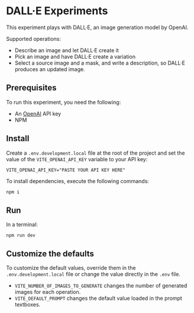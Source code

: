 # DALL·E Experiments

This experiment plays with DALL·E, an image generation model by OpenAI.

Supported operations:

-   Describe an image and let DALL·E create it
-   Pick an image and have DALL·E create a variation
-   Select a source image and a mask, and write a description, so DALL·E produces an updated image.

## Prerequisites

To run this experiment, you need the following:

-   An [OpenAI](https://openai.com/) API key
-   NPM

## Install

Create a `.env.development.local` file at the root of the project and set the value of the `VITE_OPENAI_API_KEY` variable to your API key:

```
VITE_OPENAI_API_KEY="PASTE YOUR API KEY HERE"
```

To install dependencies, execute the following commands:

```bash
npm i
```

## Run

In a terminal:

```
npm run dev
```

## Customize the defaults

To customize the default values, override them in the `.env.development.local` file or change the value directly in the `.env` file.

-   `VITE_NUMBER_OF_IMAGES_TO_GENERATE` changes the number of generated images for each operation.
-   `VITE_DEFAULT_PROMPT` changes the default value loaded in the prompt textboxes.

